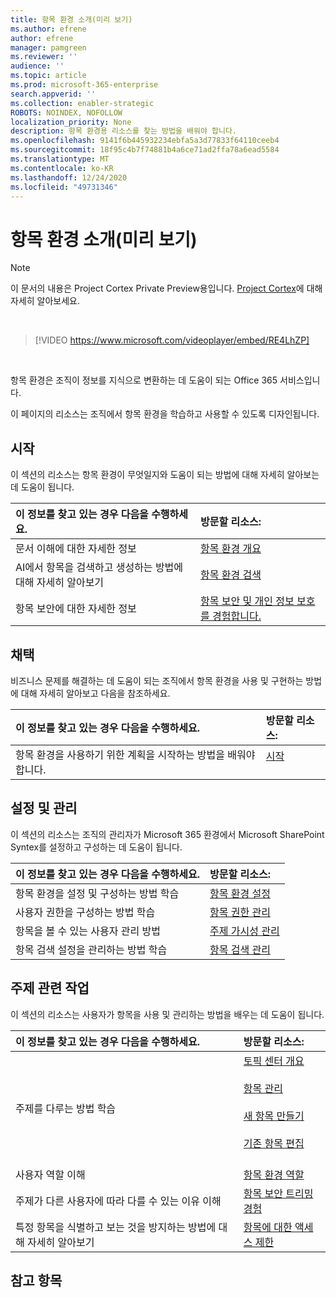 ```yaml
---
title: 항목 환경 소개(미리 보기)
ms.author: efrene
author: efrene
manager: pamgreen
ms.reviewer: ''
audience: ''
ms.topic: article
ms.prod: microsoft-365-enterprise
search.appverid: ''
ms.collection: enabler-strategic
ROBOTS: NOINDEX, NOFOLLOW
localization_priority: None
description: 항목 환경용 리소스를 찾는 방법을 배워야 합니다.
ms.openlocfilehash: 9141f6b445932234ebfa5a3d77833f64110ceeb4
ms.sourcegitcommit: 18f95c4b7f74881b4a6ce71ad2ffa78a6ead5584
ms.translationtype: MT
ms.contentlocale: ko-KR
ms.lasthandoff: 12/24/2020
ms.locfileid: "49731346"
---
```

# <a name="introduction-to-topic-experiences-preview"></a>항목 환경 소개(미리 보기)

> [!Note] 
> 이 문서의 내용은 Project Cortex Private Preview용입니다. [Project Cortex](https://aka.ms/projectcortex)에 대해 자세히 알아보세요.

</br>

> [!VIDEO https://www.microsoft.com/videoplayer/embed/RE4LhZP]  

</br>


항목 환경은 조직이 정보를 지식으로 변환하는 데 도움이 되는 Office 365 서비스입니다.

이 페이지의 리소스는 조직에서 항목 환경을 학습하고 사용할 수 있도록 디자인됩니다.

## <a name="get-started"></a>시작

이 섹션의 리소스는 항목 환경이 무엇일지와 도움이 되는 방법에 대해 자세히 알아보는 데 도움이 됩니다.

| 이 정보를 찾고 있는 경우 다음을 수행하세요. | 방문할 리소스: |
|:-----|:-----|
|문서 이해에 대한 자세한 정보|[항목 환경 개요](topic-experiences-overview.md)|
|AI에서 항목을 검색하고 생성하는 방법에 대해 자세히 알아보기|[항목 환경 검색](topic-experiences-discovery.md)|
|항목 보안에 대한 자세한 정보|[항목 보안 및 개인 정보 보호를 경험합니다.](topic-experiences-security-privacy.md)|


## <a name="adoption"></a>채택

비즈니스 문제를 해결하는 데 도움이 되는 조직에서 항목 환경을 사용 및 구현하는 방법에 대해 자세히 알아보고 다음을 참조하세요. 

| 이 정보를 찾고 있는 경우 다음을 수행하세요. | 방문할 리소스: |
|:-----|:-----|
|항목 환경을 사용하기 위한 계획을 시작하는 방법을 배워야 합니다. |[시작](topics-adoption-getstarted.md)<br><br>|  

## <a name="set-up-and-administration"></a>설정 및 관리

이 섹션의 리소스는 조직의 관리자가 Microsoft 365 환경에서 Microsoft SharePoint Syntex를 설정하고 구성하는 데 도움이 됩니다.

| 이 정보를 찾고 있는 경우 다음을 수행하세요. | 방문할 리소스: |
|:-----|:-----|
|항목 환경을 설정 및 구성하는 방법 학습|[항목 환경 설정](set-up-topic-experiences.md)|
|사용자 권한을 구성하는 방법 학습|[항목 권한 관리](topic-experiences-user-permissions.md)|
|항목을 볼 수 있는 사용자 관리 방법|[주제 가시성 관리](topic-experiences-knowledge-rules.md)|
|항목 검색 설정을 관리하는 방법 학습|[항목 검색 관리](topic-experiences-discovery.md)|

## <a name="work-with-topics"></a>주제 관련 작업

이 섹션의 리소스는 사용자가 항목을 사용 및 관리하는 방법을 배우는 데 도움이 됩니다.

| 이 정보를 찾고 있는 경우 다음을 수행하세요. | 방문할 리소스: |
|:-----|:-----|
|주제를 다루는 방법 학습|[토픽 센터 개요](topic-center-overview.md)<br><br>[항목 관리](manage-topics.md)<br><br>[새 항목 만들기](create-a-topic.md)<br><br>[기존 항목 편집](edit-a-topic.md)<br><br>|
|사용자 역할 이해|[항목 환경 역할](topic-experiences-roles.md)|
|주제가 다른 사용자에 따라 다를 수 있는 이유 이해|[항목 보안 트리밍 경험](topic-experiences-security-trimming.md)|
|특정 항목을 식별하고 보는 것을 방지하는 방법에 대해 자세히 알아보기|[항목에 대한 액세스 제한](restrict-access-to-topics.md)|



## <a name="see-also"></a>참고 항목

